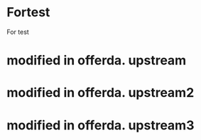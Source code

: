 # Fortest
For test
# modified in offerda. upstream
# modified in offerda. upstream2
# modified in offerda. upstream3

